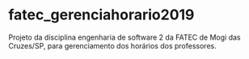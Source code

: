 # fatec_gerenciahorario2019
Projeto da disciplina engenharia de software 2 da FATEC de Mogi das Cruzes/SP, para gerenciamento dos horários dos professores.
